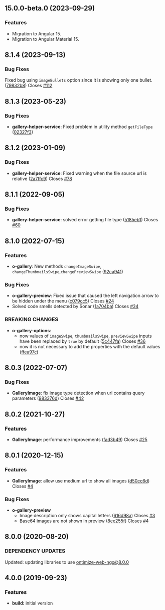 ## 15.0.0-beta.0 (2023-09-29)
### Features
* Migration to Angular 15.
* Migration to Angular Material 15.

## 8.1.4 (2023-09-13)
### Bug Fixes
Fixed bug using `imageBullets` option since it is showing only one bullet. ([79832b8](https://github.com/OntimizeWeb/ontimize-web-ngx-gallery/commit/79832b8)) Closes [#112](https://github.com/OntimizeWeb/ontimize-web-ngx-gallery/issues/112)

## 8.1.3 (2023-05-23)
### Bug Fixes
* **gallery-helper-service**: Fixed problem in utility method `getFileType`  ([02327f3](https://github.com/OntimizeWeb/ontimize-web-ngx-gallery/commit/02327f3179e9ea15568ca9a3c0198c584ab892f4))

## 8.1.2 (2023-01-09)
### Bug Fixes
* **gallery-helper-service**: Fixed warning when the file source url is relative  ([2a7ffc9](https://github.com/OntimizeWeb/ontimize-web-ngx-gallery/commit/2a7ffc9)) Closes [#78](https://github.com/OntimizeWeb/ontimize-web-ngx-gallery/issues/78)

## 8.1.1 (2022-09-05)
### Bug Fixes
* **gallery-helper-service**: solved error getting file type ([5185eb1](https://github.com/OntimizeWeb/ontimize-web-ngx-gallery/commit/5185eb1)) Closes [#60](https://github.com/OntimizeWeb/ontimize-web-ngx-gallery/issues/60)

## 8.1.0 (2022-07-15)
### Features
* **o-gallery**: New methods `changeImageSwipe`, `changeThumbnailsSwipe`,`changePreviewSwipe` ([92ca941](https://github.com/OntimizeWeb/ontimize-web-ngx-gallery/commit/92ca941))
### Bug Fixes
* **o-gallery-preview**: Fixed issue that caused the left navigation arrow to be hidden under the menu ([c079cc5](https://github.com/OntimizeWeb/ontimize-web-ngx-gallery/commit/c079cc5)) Closes [#24](https://github.com/OntimizeWeb/ontimize-web-ngx-gallery/issues/24)
* Solved code smells detected by Sonar ([1a704ba](https://github.com/OntimizeWeb/ontimize-web-ngx-gallery/commit/1a704ba)) Closes [#34](https://github.com/OntimizeWeb/ontimize-web-ngx-gallery/issues/34)
### BREAKING CHANGES
* **o-gallery-options**:
  * now values ​​of `imageSwipe`, `thumbnailsSwipe`, `previewSwipe` inputs have been replaced by `true` by default ([5c447fa](https://github.com/OntimizeWeb/ontimize-web-ngx-gallery/commit/5c447fa)) Closes [#36](https://github.com/OntimizeWeb/ontimize-web-ngx-gallery/issues/36)
  * now it is not necessary to add the properties with the default values ([ffea97c](https://github.com/OntimizeWeb/ontimize-web-ngx-gallery/commit/ffea97c))


## 8.0.3 (2022-07-07)
### Bug Fixes
* **GalleryImage**: fix image type detection when url contains query parameters ([983376d](https://github.com/OntimizeWeb/ontimize-web-ngx-gallery/commit/983376d2b08154fd67eba224289f4f931ad17246)) Closes [#42](https://github.com/OntimizeWeb/ontimize-web-ngx-gallery/issues/42)

## 8.0.2 (2021-10-27)
### Features
* **GalleryImage**: performance improvements ([fad3b49](https://github.com/OntimizeWeb/ontimize-web-ngx-gallery/commit/fad3b49)) Closes [#25](https://github.com/OntimizeWeb/ontimize-web-ngx-gallery/issues/25)

## 8.0.1 (2020-12-15)
### Features
* **GalleryImage**: allow use medium url to show all images ([d50cc6d](https://github.com/OntimizeWeb/ontimize-web-ngx-gallery/commit/d50cc6d)) Closes [#4](https://github.com/OntimizeWeb/ontimize-web-ngx-gallery/issues/4)

### Bug Fixes
* **o-gallery-preview**
  * Image description only shows capital letters ([616d98a](https://github.com/OntimizeWeb/ontimize-web-ngx-gallery/commit/616d98a)) Closes [#3](https://github.com/OntimizeWeb/ontimize-web-ngx-gallery/issues/3)
  * Base64 images are not shown in preview ([8ee255f](https://github.com/OntimizeWeb/ontimize-web-ngx-gallery/commit/8ee255f)) Closes [#4](https://github.com/OntimizeWeb/ontimize-web-ngx-gallery/issues/3)

## 8.0.0 (2020-08-20)
### DEPENDENCY UPDATES
Updated: updating libraries to use ontimize-web-ngx@8.0.0

## 4.0.0 (2019-09-23)
### Features
* **build:** initial version
